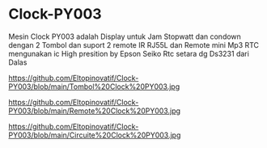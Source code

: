 # Clock-PY003
Mesin Clock PY003 adalah Display untuk Jam Stopwatt dan condown dengan 2 Tombol dan suport 2 remote IR  RJ55L dan Remote mini Mp3
RTC mengunakan ic High presition by Epson Seiko Rtc setara dg Ds3231 dari Dalas

https://github.com/Eltopinovatif/Clock-PY003/blob/main/Tombol%20Clock%20PY003.jpg

https://github.com/Eltopinovatif/Clock-PY003/blob/main/Remote%20Clock%20PY003.jpg

https://github.com/Eltopinovatif/Clock-PY003/blob/main/Circuite%20Clock%20PY003.jpg
